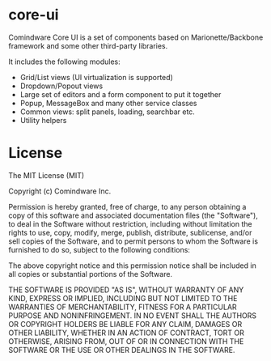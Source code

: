 # core-ui

Comindware Core UI is a set of components based on Marionette/Backbone framework and some other third-party libraries.

It includes the following modules:

- Grid/List views (UI virtualization is supported)
- Dropdown/Popout views
- Large set of editors and a form component to put it together
- Popup, MessageBox and many other service classes
- Common views: split panels, loading, searchbar etc.
- Utility helpers

# License

The MIT License (MIT)

Copyright (c) Comindware Inc.

Permission is hereby granted, free of charge, to any person obtaining a copy
of this software and associated documentation files (the "Software"), to deal
in the Software without restriction, including without limitation the rights
to use, copy, modify, merge, publish, distribute, sublicense, and/or sell
copies of the Software, and to permit persons to whom the Software is
furnished to do so, subject to the following conditions:

The above copyright notice and this permission notice shall be included in
all copies or substantial portions of the Software.

THE SOFTWARE IS PROVIDED "AS IS", WITHOUT WARRANTY OF ANY KIND, EXPRESS OR
IMPLIED, INCLUDING BUT NOT LIMITED TO THE WARRANTIES OF MERCHANTABILITY,
FITNESS FOR A PARTICULAR PURPOSE AND NONINFRINGEMENT. IN NO EVENT SHALL THE
AUTHORS OR COPYRIGHT HOLDERS BE LIABLE FOR ANY CLAIM, DAMAGES OR OTHER
LIABILITY, WHETHER IN AN ACTION OF CONTRACT, TORT OR OTHERWISE, ARISING FROM,
OUT OF OR IN CONNECTION WITH THE SOFTWARE OR THE USE OR OTHER DEALINGS IN
THE SOFTWARE.
